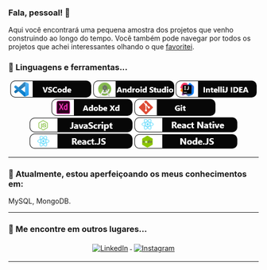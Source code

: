 ### Fala, pessoal! 👋

Aqui você encontrará uma pequena amostra dos projetos que venho construindo ao longo do tempo. Você também pode navegar por todos os projetos que achei interessantes olhando o que [favoritei](https://github.com/CelsoJunioDev?tab=stars).

### 🚧 Linguagens e ferramentas...

<p align="center">
<img src="https://github.com/CelsoJunioDev/CelsoJunioDev/blob/master/VSCode.png" alt="example badge" style="vertical-align:top margin:6px 4px">
<img src="https://github.com/CelsoJunioDev/CelsoJunioDev/blob/master/AndroidStudio.png" alt="example badge" style="vertical-align:top margin:6px 4px">
 <img src="https://github.com/CelsoJunioDev/CelsoJunioDev/blob/master/IntelliJ.png" alt="example badge" style="vertical-align:top margin:6px 4px">
 <img src="https://github.com/CelsoJunioDev/CelsoJunioDev/blob/master/AdobeXD.png" alt="example badge" style="vertical-align:top margin:6px 4px"> 
 <img src="https://github.com/CelsoJunioDev/CelsoJunioDev/blob/master/Git.png" alt="example badge" style="vertical-align:top margin:6px 4px">
 <br>
<img src="https://github.com/CelsoJunioDev/CelsoJunioDev/blob/master/JavaScript.png" alt="example badge" style="vertical-align:top margin:6px 4px">
  <img src="https://github.com/CelsoJunioDev/CelsoJunioDev/blob/master/ReactNative.png" alt="example badge" style="vertical-align:top margin:6px 4px">
<img src="https://github.com/CelsoJunioDev/CelsoJunioDev/blob/master/ReactJS.png" alt="example badge" style="vertical-align:top margin:20px 4px">
<img src="https://github.com/CelsoJunioDev/CelsoJunioDev/blob/master/NodeJs.png" alt="example badge" style="vertical-align:top margin:15px 6px ">

</p>

---
### 🌱 Atualmente, estou aperfeiçoando os meus conhecimentos em:
MySQL, MongoDB.

---
### 📢 Me encontre em outros lugares...
<p align="center">
  
  <a href="https://www.linkedin.com/in/celsojuniodev/">
    <img src="https://raw.githubusercontent.com/MikeCodesDotNET/MikeCodesDotNET/a8abbf37441f3253f74ea255a47f289208d7568c/Resources/linkedIn.svg" alt="LinkedIn" style="vertical-align:top; margin:4px">
  </a>

  <a href="https://www.instagram.com/celsojunioss/">
    <img src="https://raw.githubusercontent.com/MikeCodesDotNET/MikeCodesDotNET/a8abbf37441f3253f74ea255a47f289208d7568c/Resources/instagram.svg" alt="Instagram" style="vertical-align:top; margin:4px">
  </a>
</p>

<hr>


<!--
Here are some ideas to get you started:

- 🔭 I’m currently working on ...
- 🌱 I’m currently learning ...
- 👯 I’m looking to collaborate on ...
- 🤔 I’m looking for help with ...
- 💬 Ask me about ...
- 📫 How to reach me: ...
- 😄 Pronouns: ...
- ⚡ Fun fact: ...
-->

